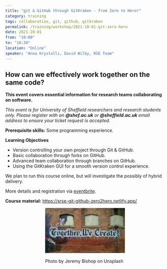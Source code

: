 ```yaml
---
title: "git & GitHub through GitKraken - from Zero to Hero!"
category: training
tags: collaboration, git, github, gitkraken
permalink: /training/workshop/2021-10-01-git-zero-hero
date: 2021-10-01
from: "10:00"
to: "16:30"
location: "Online"
speaker: "Anna Krystalli, David Wilby, RSE Team"
---
```


## How can we effectively work together on the same code? 

**This event covers essential information for research teams collaborating on software.**

*This event is for University of Sheffield researchers and research students only. Please register with an **@shef.ac.uk** or **@sheffield.ac.uk** email address to ensure your ticket request is accepted.*

**Prerequisite skills:** Some programming experience.

**Learning Objectives**
* Version controlling your own project through Git & GitHub.
* Basic collaboration through forks on GitHub.
* Advanced team collaboration through branches on GitHub.
* Using the GitKraken GUI for a smooth version control experience.

We plan to run this course online, but will investigate the possibly of hybrid delivery.

More details and registration via [eventbrite](https://www.eventbrite.co.uk/manage/events/163513044919).

**Course material:** https://srse-git-github-zero2hero.netlify.app/

<div style="width: 50%; margin:0 auto;"><img src="/assets/images/colab.jfif" alt="Together, We Create"/><p>Photo by Jeremy Bishop on Unsplash</p></div>

